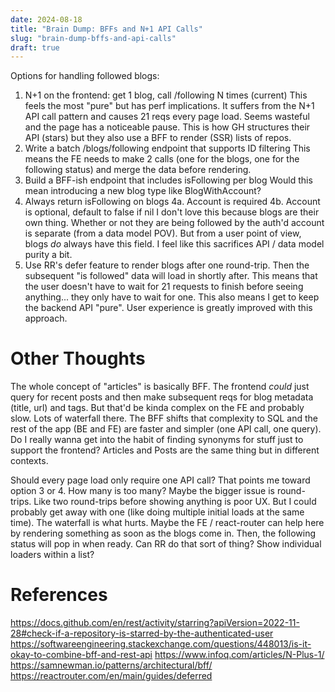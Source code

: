 ```yaml
---
date: 2024-08-18
title: "Brain Dump: BFFs and N+1 API Calls"
slug: "brain-dump-bffs-and-api-calls"
draft: true
---
```


Options for handling followed blogs:

1. N+1 on the frontend: get 1 blog, call /following N times (current)
   This feels the most "pure" but has perf implications. It suffers from the
   N+1 API call pattern and causes 21 reqs every page load. Seems wasteful
   and the page has a noticeable pause. This is how GH structures their API
   (stars) but they also use a BFF to render (SSR) lists of repos.
2. Write a batch /blogs/following endpoint that supports ID filtering
   This means the FE needs to make 2 calls (one for the blogs, one for the
   following status) and merge the data before rendering.
3. Build a BFF-ish endpoint that includes isFollowing per blog
   Would this mean introducing a new blog type like BlogWithAccount?
4. Always return isFollowing on blogs
   4a. Account is required
   4b. Account is optional, default to false if nil
   I don't love this because blogs are their own thing. Whether or not they
   are being followed by the auth'd account is separate (from a data model POV).
   But from a user point of view, blogs _do_ always have this field. I feel like
   this sacrifices API / data model purity a bit.
5. Use RR's defer feature to render blogs after one round-trip.
   Then the subsequent "is followed" data will load in shortly after. This means
   that the user doesn't have to wait for 21 requests to finish before seeing
   anything... they only have to wait for one. This also means I get to keep the
   backend API "pure". User experience is greatly improved with this approach.

# Other Thoughts

The whole concept of "articles" is basically BFF.
The frontend _could_ just query for recent posts and then make subsequent reqs for blog metadata
(title, url) and tags.
But that'd be kinda complex on the FE and probably slow.
Lots of waterfall there.
The BFF shifts that complexity to SQL and the rest of the app (BE and FE) are faster and simpler (one API call, one
query).
Do I really wanna get into the habit of finding synonyms for stuff just to support the frontend?
Articles and Posts are the same thing but in different contexts.

Should every page load only require one API call?
That points me toward option 3 or 4.
How many is too many?
Maybe the bigger issue is round-trips.
Like two round-trips before showing anything is poor UX.
But I could probably get away with one (like doing multiple initial loads at the same time).
The waterfall is what hurts.
Maybe the FE / react-router can help here by rendering something as soon as the blogs come in.
Then, the following status will pop in when ready.
Can RR do that sort of thing?
Show individual loaders within a list?

# References

https://docs.github.com/en/rest/activity/starring?apiVersion=2022-11-28#check-if-a-repository-is-starred-by-the-authenticated-user
https://softwareengineering.stackexchange.com/questions/448013/is-it-okay-to-combine-bff-and-rest-api
https://www.infoq.com/articles/N-Plus-1/
https://samnewman.io/patterns/architectural/bff/
https://reactrouter.com/en/main/guides/deferred

